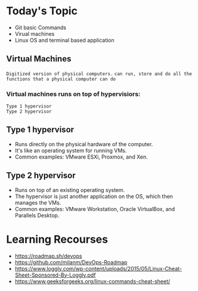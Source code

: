 # Today's Topic

- Git basic Commands
- Virual machines
- Linux OS and terminal based application


## Virtual Machines 
`Digitized version of physical computers.`
`can run, store and do all the functions that a physical computer can do`

### Virtual machines runs on top of hypervisiors:
`Type 1 hypervisor` <br>
`Type 2 hypervisor`

## Type 1 hypervisor
- Runs directly on the physical hardware of the computer.
- It's like an operating system for running VMs.
- Common examples: VMware ESXi, Proxmox, and Xen.


## Type 2 hypervisor
- Runs on top of an existing operating system.
- The hypervisor is just another application on the OS, which then manages the VMs.
- Common examples: VMware Workstation, Oracle VirtualBox, and Parallels Desktop.




# Learning Recourses

- https://roadmap.sh/devops
- https://github.com/milanm/DevOps-Roadmap
- https://www.loggly.com/wp-content/uploads/2015/05/Linux-Cheat-Sheet-Sponsored-By-Loggly.pdf
- https://www.geeksforgeeks.org/linux-commands-cheat-sheet/
